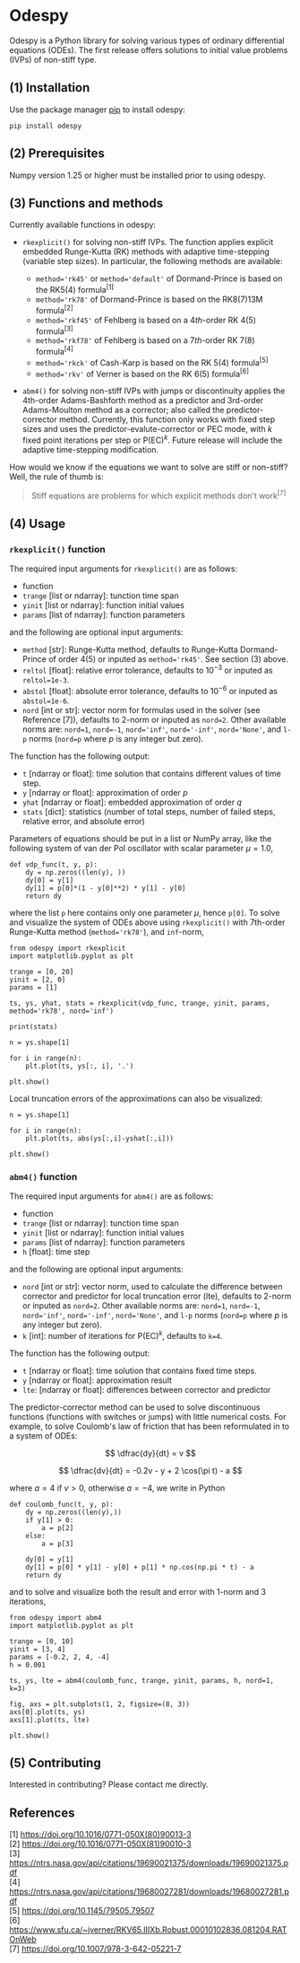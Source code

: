 # Odespy

Odespy is a Python library for solving various types of ordinary differential equations (ODEs). The first release offers solutions to initial value problems (IVPs) of non-stiff type.

## (1) Installation

Use the package manager [pip](https://pip.pypa.io/en/stable/) to install odespy:

```
pip install odespy
```

## (2) Prerequisites

Numpy version 1.25 or higher must be installed prior to using odespy.

## (3) Functions and methods

Currently available functions in odespy:

- `rkexplicit()` for solving non-stiff IVPs. The function applies explicit embedded Runge-Kutta (RK) methods with adaptive time-stepping (variable step sizes). In particular, the following methods are available:

  - `method='rk45'` or `method='default'` of Dormand-Prince is based on the RK5(4) formula<sup>[1]</sup>
  - `method='rk78'` of Dormand-Prince is based on the RK8(7)13M formula<sup>[2]</sup>
  - `method='rkf45'` of Fehlberg is based on a 4*th*-order RK 4(5) formula<sup>[3]</sup>
  - `method='rkf78'` of Fehlberg is based on a 7*th*-order RK 7(8) formula<sup>[4]</sup>
  - `method='rkck'` of Cash-Karp is based on the RK 5(4) formula<sup>[5]</sup>
  - `method='rkv'` of Verner is based on the RK 6(5) formula<sup>[6]</sup>

- `abm4()` for solving non-stiff IVPs with jumps or discontinuity applies the 4th-order Adams-Bashforth method as a predictor and 3rd-order Adams-Moulton method as a corrector; also called the predictor-corrector method. Currently, this function only works with fixed step sizes and uses the predictor-evalute-corrector or PEC mode, with $k$ fixed point iterations per step or $\text{P(EC)}^k$. Future release will include the adaptive time-stepping modification.

How would we know if the equations we want to solve are stiff or non-stiff? Well, the rule of thumb is:

> Stiff equations are problems for which explicit methods don't work<sup>[7]</sup>

## (4) Usage

### `rkexplicit()` function

The required input arguments for `rkexplicit()` are as follows:

- function
- `trange` [list or ndarray]: tunction time span
- `yinit` [list or ndarray]: function initial values
- `params` [list of ndarray]: function parameters

and the following are optional input arguments:

- `method` [str]: Runge-Kutta method, defaults to Runge-Kutta Dormand-Prince of order 4(5) or inputed as `method='rk45'`. See section (3) above.
- `reltol` [float]: relative error tolerance, defaults to $10^{-3}$ or inputed as `reltol=1e-3`.
- `abstol` [float]: absolute error tolerance, defaults to $10^{-6}$ or inputed as `abstol=1e-6`.
- `nord` [int or str]: vector norm for formulas used in the solver (see Reference [7]), defaults to 2-norm or inputed as `nord=2`. Other available norms are: `nord=1`, `nord=-1`, `nord='inf'`, `nord='-inf'`, `nord='None'`, and `l-p` norms (`nord=p` where $p$ is any integer but zero).

The function has the following output:

- `t` [ndarray or float]: time solution that contains different values of time step.
- `y` [ndarray or float]: approximation of order $p$
- `yhat` [ndarray or float]: embedded approximation of order $q$
- `stats` [dict]: statistics (number of total steps, number of failed steps, relative error, and absolute error)

Parameters of equations should be put in a list or NumPy array, like the following system of van der Pol oscillator with scalar parameter $\mu=1.0$,

```
def vdp_func(t, y, p):
    dy = np.zeros((len(y), ))
    dy[0] = y[1]
    dy[1] = p[0]*(1 - y[0]**2) * y[1] - y[0]
    return dy
```

where the list `p` here contains only one parameter $\mu$, hence `p[0]`. To solve and visualize the system of ODEs above using `rkexplicit()` with 7th-order Runge-Kutta method (`method='rk78'`), and `inf`-norm,

```
from odespy import rkexplicit
import matplotlib.pyplot as plt

trange = [0, 20]
yinit = [2, 0]
params = [1]

ts, ys, yhat, stats = rkexplicit(vdp_func, trange, yinit, params, method='rk78', nord='inf')

print(stats)

n = ys.shape[1]

for i in range(n):
    plt.plot(ts, ys[:, i], '.')

plt.show()
```

Local truncation errors of the approximations can also be visualized:

```
n = ys.shape[1]

for i in range(n):
    plt.plot(ts, abs(ys[:,i]-yshat[:,i]))

plt.show()
```

### `abm4()` function

The required input arguments for `abm4()` are as follows:

- function
- `trange` [list or ndarray]: tunction time span
- `yinit` [list or ndarray]: function initial values
- `params` [list of ndarray]: function parameters
- `h` [float]: time step

and the following are optional input arguments:

- `nord` [int or str]: vector norm, used to calculate the difference between corrector and predictor for local truncation error (lte), defaults to 2-norm or inputed as `nord=2`. Other available norms are: `nord=1`, `nord=-1`, `nord='inf'`, `nord='-inf'`, `nord='None'`, and `l-p` norms (`nord=p` where $p$ is any integer but zero).
- `k` [int]: number of iterations for $\text{P(EC)}^k$, defaults to `k=4`.

The function has the following output:

- `t` [ndarray or float]: time solution that contains fixed time steps.
- `y` [ndarray or float]: approximation result
- `lte`: [ndarray or float]: differences between corrector and predictor

The predictor-corrector method can be used to solve discontinuous functions (functions with switches or jumps) with little numerical costs. For example, to solve Coulomb's law of friction that has been reformulated in to a system of ODEs:

$$
\dfrac{dy}{dt} = v
$$

$$
\dfrac{dv}{dt} = -0.2v - y + 2 \cos(\pi t) - a
$$

where $a=4$ if $v>0$, otherwise $a=-4$, we write in Python

```
def coulomb_func(t, y, p):
    dy = np.zeros((len(y),))
    if y[1] > 0:
        a = p[2]
    else:
        a = p[3]

    dy[0] = y[1]
    dy[1] = p[0] * y[1] - y[0] + p[1] * np.cos(np.pi * t) - a
    return dy
```

and to solve and visualize both the result and error with 1-norm and 3 iterations,

```
from odespy import abm4
import matplotlib.pyplot as plt

trange = [0, 10]
yinit = [3, 4]
params = [-0.2, 2, 4, -4]
h = 0.001

ts, ys, lte = abm4(coulomb_func, trange, yinit, params, h, nord=1, k=3)

fig, axs = plt.subplots(1, 2, figsize=(8, 3))
axs[0].plot(ts, ys)
axs[1].plot(ts, lte)

plt.show()
```

## (5) Contributing

Interested in contributing? Please contact me directly.

## References

[1] https://doi.org/10.1016/0771-050X(80)90013-3 <br>
[2] https://doi.org/10.1016/0771-050X(81)90010-3 <br>
[3] https://ntrs.nasa.gov/api/citations/19690021375/downloads/19690021375.pdf <br>
[4] https://ntrs.nasa.gov/api/citations/19680027281/downloads/19680027281.pdf <br>
[5] https://doi.org/10.1145/79505.79507 <br>
[6] https://www.sfu.ca/~jverner/RKV65.IIIXb.Robust.00010102836.081204.RATOnWeb <br>
[7] https://doi.org/10.1007/978-3-642-05221-7
